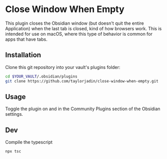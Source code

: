 # Close Window When Empty

This plugin closes the Obsidian window (but doesn't quit the entire Application) when the last tab is closed, kind of how browsers work. This is intended for use on macOS, where this type of behavior is common for apps that have tabs.

## Installation
Clone this git repository into your vault's plugins folder:
```bash
cd $YOUR_VAULT/.obsidian/plugins
git clone https://github.com/taylorjadin/close-window-when-empty.git
```

## Usage
Toggle the plugin on and in the Community Plugins section of the Obsidian settings.

## Dev

Compile the typescript
```bash
npx tsc
```
